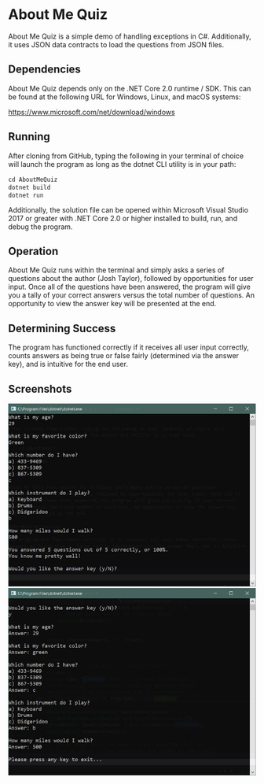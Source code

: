 About Me Quiz
=============
About Me Quiz is a simple demo of handling exceptions in C#. Additionally,
it uses JSON data contracts to load the questions from JSON files.

Dependencies
------------
About Me Quiz depends only on the .NET Core 2.0 runtime / SDK. This can be found
at the following URL for Windows, Linux, and macOS systems:

https://www.microsoft.com/net/download/windows

Running
-------
After cloning from GitHub, typing the following in your terminal of choice will
launch the program as long as the dotnet CLI utility is in your path:

    cd AboutMeQuiz
    dotnet build
    dotnet run

Additionally, the solution file can be opened within Microsoft Visual Studio 2017
or greater with .NET Core 2.0 or higher installed to build, run, and debug the program.

Operation
---------
About Me Quiz runs within the terminal and simply asks a series of questions
about the author (Josh Taylor), followed by opportunities for user input. Once all of
the questions have been answered, the program will give you a tally of your correct
answers versus the total number of questions. An opportunity to view the answer key
will be presented at the end.

Determining Success
-------------------
The program has functioned correctly if it receives all user input correctly, counts
answers as being true or false fairly (determined via the answer key), and is intuitive
for the end user.

Screenshots
-----------
![Asking Questions](https://github.com/taylorjoshua88/Lab01-Exception-Handling/raw/master/assets/questionsScreenshot.jpg)
![Answer Key](https://github.com/taylorjoshua88/Lab01-Exception-Handling/raw/master/assets/answerKey.jpg)